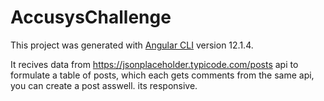 # AccusysChallenge

This project was generated with [Angular CLI](https://github.com/angular/angular-cli) version 12.1.4.

It recives data from https://jsonplaceholder.typicode.com/posts api to formulate a table of posts, which each gets comments from the same api, you can create a post asswell.
its responsive.

